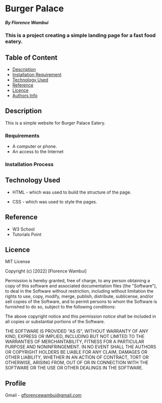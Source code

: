 # Burger Palace

##### By Florence Wambui
### This is a project creating a simple landing page for a fast food eatery.

## Table of Content

+ [Description](#description)
+ [Installation Requirement](#Installation)
+ [Technology Used](#technology-used)
+ [Reference](#reference)
+ [Licence](#licence)
+ [Authors Info](#author-Info)

## Description
<p>This is  a simple website for Burger Palace Eatery.</p>


### Requirements

* A computer or phone.
* An access to the Internet

### Installation Process

## Technology Used
* HTML - which was used to build the structure of the page.

* CSS - which was used to style the pages.

## Reference
* W3 School
* Tutorials Point



## Licence

MIT License

Copyright (c) [2022] [Florence Wambui]

Permission is hereby granted, free of charge, to any person obtaining a copy
of this software and associated documentation files (the "Software"), to deal
in the Software without restriction, including without limitation the rights
to use, copy, modify, merge, publish, distribute, sublicense, and/or sell
copies of the Software, and to permit persons to whom the Software is
furnished to do so, subject to the following conditions:

The above copyright notice and this permission notice shall be included in all
copies or substantial portions of the Software.

THE SOFTWARE IS PROVIDED "AS IS", WITHOUT WARRANTY OF ANY KIND, EXPRESS OR
IMPLIED, INCLUDING BUT NOT LIMITED TO THE WARRANTIES OF MERCHANTABILITY,
FITNESS FOR A PARTICULAR PURPOSE AND NONINFRINGEMENT. IN NO EVENT SHALL THE
AUTHORS OR COPYRIGHT HOLDERS BE LIABLE FOR ANY CLAIM, DAMAGES OR OTHER
LIABILITY, WHETHER IN AN ACTION OF CONTRACT, TORT OR OTHERWISE, ARISING FROM,
OUT OF OR IN CONNECTION WITH THE SOFTWARE OR THE USE OR OTHER DEALINGS IN THE
SOFTWARE.

## Profile
Gmail - gflorencewambui@gmail.com

